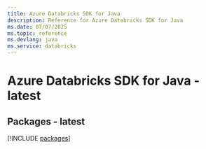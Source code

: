 ```yaml
---
title: Azure Databricks SDK for Java
description: Reference for Azure Databricks SDK for Java
ms.date: 07/07/2025
ms.topic: reference
ms.devlang: java
ms.service: databricks
---
```

# Azure Databricks SDK for Java - latest
## Packages - latest
[!INCLUDE [packages](databricks-index.md)]
